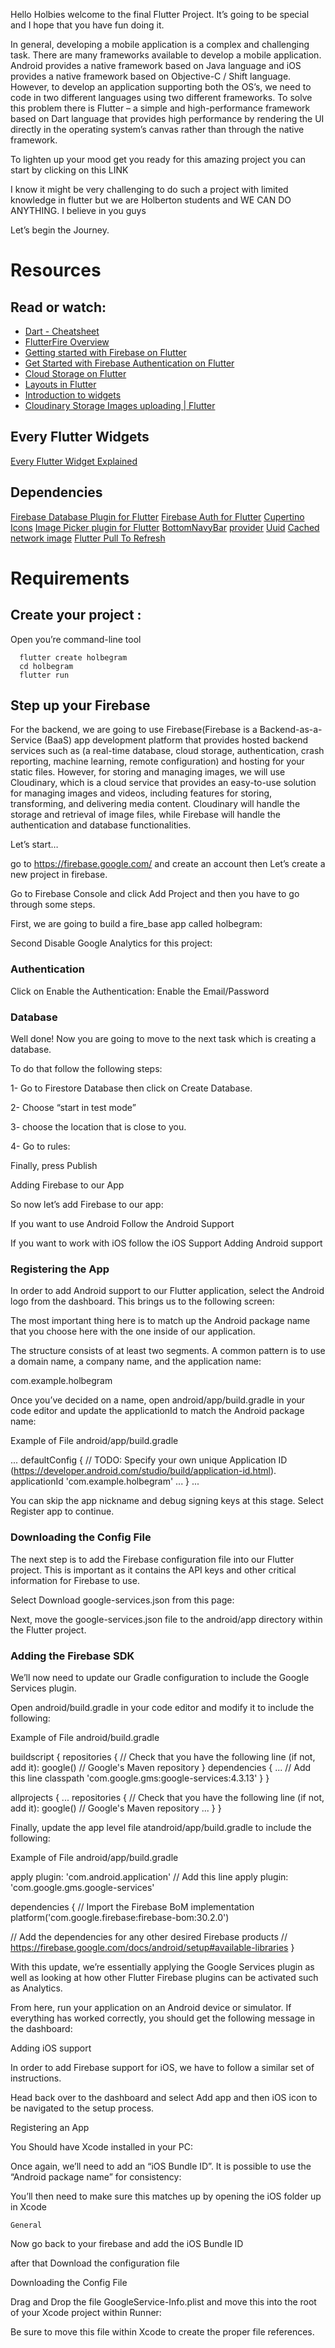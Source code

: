Hello Holbies welcome to the final Flutter Project. It’s going to be special and I hope that you have fun doing it.

In general, developing a mobile application is a complex and challenging task. There are many frameworks available to develop a mobile application. Android provides a native framework based on Java language and iOS provides a native framework based on Objective-C / Shift language. However, to develop an application supporting both the OS’s, we need to code in two different languages using two different frameworks. To solve this problem there is Flutter – a simple and high-performance framework based on Dart language that provides high performance by rendering the UI directly in the operating system’s canvas rather than through the native framework.

To lighten up your mood get you ready for this amazing project you can start by clicking on this LINK

I know it might be very challenging to do such a project with limited knowledge in flutter but we are Holberton students and WE CAN DO ANYTHING. I believe in you guys

Let’s begin the Journey.
# Resources

## Read or watch:

  - [Dart - Cheatsheet](https://dart.dev/resources/dart-cheatsheet)
  - [FlutterFire Overview](https://firebase.flutter.dev/docs/overview/)
  - [Getting started with Firebase on Flutter](https://www.youtube.com/watch?v=EXp0gq9kGxI&t=780s)
  - [Get Started with Firebase Authentication on Flutter](https://firebase.flutter.dev/docs/auth/start/)
  - [Cloud Storage on Flutter](https://cloudinary.com/documentation/flutter_integration#landingpage)
  - [Layouts in Flutter](https://docs.flutter.dev/ui/layout)
  - [Introduction to widgets](https://docs.flutter.dev/ui)
  - [Cloudinary Storage Images uploading | Flutter](https://cloudinary.com/documentation/flutter_image_and_video_upload)

## Every Flutter Widgets

  [Every Flutter Widget Explained](https://www.youtube.com/watch?v=kj_tldMmu4w)

## Dependencies

  [Firebase Database Plugin for Flutter](https://pub.dev/packages/firebase_database)
  [Firebase Auth for Flutter](https://pub.dev/packages/firebase_auth)
  [Cupertino Icons](https://pub.dev/packages/cupertino_icons)
  [Image Picker plugin for Flutter](https://pub.dev/packages/image_picker)
  [BottomNavyBar](https://pub.dev/packages/bottom_navy_bar)
  [provider](https://pub.dev/packages/provider)
  [Uuid](https://pub.dev/packages/uuid)
  [Cached network image](https://pub.dev/packages/flutter_staggered_grid_view)
  [Flutter Pull To Refresh](https://pub.dev/packages/pull_to_refresh#flutter_pulltorefresh)

# Requirements

## Create your project :

Open you’re command-line tool
```
  flutter create holbegram
  cd holbegram
  flutter run
```
## Step up your Firebase

For the backend, we are going to use Firebase(Firebase is a Backend-as-a-Service (BaaS) app development platform that provides hosted backend services such as (a real-time database, cloud storage, authentication, crash reporting, machine learning, remote configuration) and hosting for your static files. However, for storing and managing images, we will use Cloudinary, which is a cloud service that provides an easy-to-use solution for managing images and videos, including features for storing, transforming, and delivering media content. Cloudinary will handle the storage and retrieval of image files, while Firebase will handle the authentication and database functionalities.

Let’s start…

go to https://firebase.google.com/ and create an account then Let’s create a new project in firebase.

Go to Firebase Console and click Add Project and then you have to go through some steps.

First, we are going to build a fire_base app called holbegram:

Second Disable Google Analytics for this project:

### Authentication

Click on Enable the Authentication: Enable the Email/Password

### Database

Well done! Now you are going to move to the next task which is creating a database.

To do that follow the following steps:

1- Go to Firestore Database then click on Create Database.

2- Choose “start in test mode”

3- choose the location that is close to you.

4- Go to rules:

Finally, press Publish

Adding Firebase to our App

So now let’s add Firebase to our app:

If you want to use Android Follow the Android Support

If you want to work with iOS follow the iOS Support
Adding Android support

### Registering the App

In order to add Android support to our Flutter application, select the Android logo from the dashboard. This brings us to the following screen:

The most important thing here is to match up the Android package name that you choose here with the one inside of our application.

The structure consists of at least two segments. A common pattern is to use a domain name, a company name, and the application name:

com.example.holbegram

Once you’ve decided on a name, open android/app/build.gradle in your code editor and update the applicationId to match the Android package name:

Example of File android/app/build.gradle

...
defaultConfig {
    // TODO: Specify your own unique Application ID (https://developer.android.com/studio/build/application-id.html).
    applicationId 'com.example.holbegram'
    ...
}
...

You can skip the app nickname and debug signing keys at this stage. Select Register app to continue.

### Downloading the Config File

The next step is to add the Firebase configuration file into our Flutter project. This is important as it contains the API keys and other critical information for Firebase to use.

Select Download google-services.json from this page:

Next, move the google-services.json file to the android/app directory within the Flutter project.

### Adding the Firebase SDK

We’ll now need to update our Gradle configuration to include the Google Services plugin.

Open android/build.gradle in your code editor and modify it to include the following:

Example of File android/build.gradle

buildscript {
  repositories {
    // Check that you have the following line (if not, add it):
    google()  // Google's Maven repository
  }
  dependencies {
    ...
    // Add this line
    classpath 'com.google.gms:google-services:4.3.13'
  }
}

allprojects {
  ...
  repositories {
    // Check that you have the following line (if not, add it):
    google()  // Google's Maven repository
    ...
  }
}

Finally, update the app level file atandroid/app/build.gradle to include the following:

Example of File android/app/build.gradle

apply plugin: 'com.android.application'
// Add this line
apply plugin: 'com.google.gms.google-services'

dependencies {
  // Import the Firebase BoM
 implementation platform('com.google.firebase:firebase-bom:30.2.0')

  // Add the dependencies for any other desired Firebase products
  // https://firebase.google.com/docs/android/setup#available-libraries
}

With this update, we’re essentially applying the Google Services plugin as well as looking at how other Flutter Firebase plugins can be activated such as Analytics.

From here, run your application on an Android device or simulator. If everything has worked correctly, you should get the following message in the dashboard:

Adding iOS support

In order to add Firebase support for iOS, we have to follow a similar set of instructions.

Head back over to the dashboard and select Add app and then iOS icon to be navigated to the setup process.

Registering an App

You Should have Xcode installed in your PC:

Once again, we’ll need to add an “iOS Bundle ID”. It is possible to use the “Android package name” for consistency:

You’ll then need to make sure this matches up by opening the iOS folder up in Xcode

    General

Now go back to your firebase and add the iOS Bundle ID

after that Download the configuration file

Downloading the Config File

Drag and Drop the file GoogleService-Info.plist and move this into the root of your Xcode project within Runner:

Be sure to move this file within Xcode to create the proper file references.
